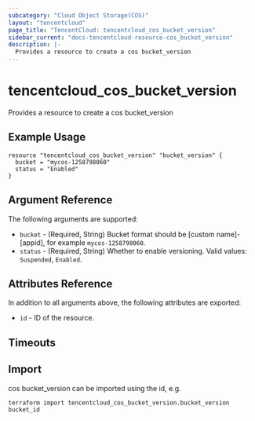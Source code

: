 ```yaml
---
subcategory: "Cloud Object Storage(COS)"
layout: "tencentcloud"
page_title: "TencentCloud: tencentcloud_cos_bucket_version"
sidebar_current: "docs-tencentcloud-resource-cos_bucket_version"
description: |-
  Provides a resource to create a cos bucket_version
---
```


# tencentcloud_cos_bucket_version

Provides a resource to create a cos bucket_version

## Example Usage

```hcl
resource "tencentcloud_cos_bucket_version" "bucket_version" {
  bucket = "mycos-1258798060"
  status = "Enabled"
}
```

## Argument Reference

The following arguments are supported:

* `bucket` - (Required, String) Bucket format should be [custom name]-[appid], for example `mycos-1258798060`.
* `status` - (Required, String) Whether to enable versioning. Valid values: `Suspended`, `Enabled`.

## Attributes Reference

In addition to all arguments above, the following attributes are exported:

* `id` - ID of the resource.



## Timeouts

<no value>


## Import

cos bucket_version can be imported using the id, e.g.

```
terraform import tencentcloud_cos_bucket_version.bucket_version bucket_id
```

